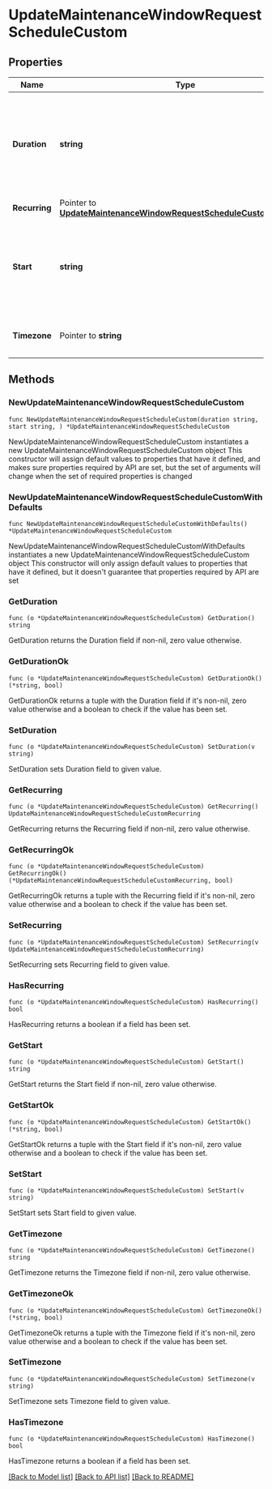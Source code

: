 # UpdateMaintenanceWindowRequestScheduleCustom

## Properties

Name | Type | Description | Notes
------------ | ------------- | ------------- | -------------
**Duration** | **string** | The duration of the schedule. It allows values in &#x60;&lt;integer&gt;&lt;unit&gt;&#x60; format. &#x60;&lt;unit&gt;&#x60; is one of &#x60;d&#x60;, &#x60;h&#x60;, &#x60;m&#x60;, or &#x60;s&#x60; for hours, minutes, seconds. For example: &#x60;1d&#x60;, &#x60;5h&#x60;, &#x60;30m&#x60;, &#x60;5000s&#x60;. | 
**Recurring** | Pointer to [**UpdateMaintenanceWindowRequestScheduleCustomRecurring**](UpdateMaintenanceWindowRequestScheduleCustomRecurring.md) |  | [optional] 
**Start** | **string** | The start date and time of the schedule, provided in ISO 8601 format and set to the UTC timezone. For example: &#x60;2025-03-12T12:00:00.000Z&#x60;. | 
**Timezone** | Pointer to **string** | The timezone of the schedule. The default timezone is UTC. | [optional] 

## Methods

### NewUpdateMaintenanceWindowRequestScheduleCustom

`func NewUpdateMaintenanceWindowRequestScheduleCustom(duration string, start string, ) *UpdateMaintenanceWindowRequestScheduleCustom`

NewUpdateMaintenanceWindowRequestScheduleCustom instantiates a new UpdateMaintenanceWindowRequestScheduleCustom object
This constructor will assign default values to properties that have it defined,
and makes sure properties required by API are set, but the set of arguments
will change when the set of required properties is changed

### NewUpdateMaintenanceWindowRequestScheduleCustomWithDefaults

`func NewUpdateMaintenanceWindowRequestScheduleCustomWithDefaults() *UpdateMaintenanceWindowRequestScheduleCustom`

NewUpdateMaintenanceWindowRequestScheduleCustomWithDefaults instantiates a new UpdateMaintenanceWindowRequestScheduleCustom object
This constructor will only assign default values to properties that have it defined,
but it doesn't guarantee that properties required by API are set

### GetDuration

`func (o *UpdateMaintenanceWindowRequestScheduleCustom) GetDuration() string`

GetDuration returns the Duration field if non-nil, zero value otherwise.

### GetDurationOk

`func (o *UpdateMaintenanceWindowRequestScheduleCustom) GetDurationOk() (*string, bool)`

GetDurationOk returns a tuple with the Duration field if it's non-nil, zero value otherwise
and a boolean to check if the value has been set.

### SetDuration

`func (o *UpdateMaintenanceWindowRequestScheduleCustom) SetDuration(v string)`

SetDuration sets Duration field to given value.


### GetRecurring

`func (o *UpdateMaintenanceWindowRequestScheduleCustom) GetRecurring() UpdateMaintenanceWindowRequestScheduleCustomRecurring`

GetRecurring returns the Recurring field if non-nil, zero value otherwise.

### GetRecurringOk

`func (o *UpdateMaintenanceWindowRequestScheduleCustom) GetRecurringOk() (*UpdateMaintenanceWindowRequestScheduleCustomRecurring, bool)`

GetRecurringOk returns a tuple with the Recurring field if it's non-nil, zero value otherwise
and a boolean to check if the value has been set.

### SetRecurring

`func (o *UpdateMaintenanceWindowRequestScheduleCustom) SetRecurring(v UpdateMaintenanceWindowRequestScheduleCustomRecurring)`

SetRecurring sets Recurring field to given value.

### HasRecurring

`func (o *UpdateMaintenanceWindowRequestScheduleCustom) HasRecurring() bool`

HasRecurring returns a boolean if a field has been set.

### GetStart

`func (o *UpdateMaintenanceWindowRequestScheduleCustom) GetStart() string`

GetStart returns the Start field if non-nil, zero value otherwise.

### GetStartOk

`func (o *UpdateMaintenanceWindowRequestScheduleCustom) GetStartOk() (*string, bool)`

GetStartOk returns a tuple with the Start field if it's non-nil, zero value otherwise
and a boolean to check if the value has been set.

### SetStart

`func (o *UpdateMaintenanceWindowRequestScheduleCustom) SetStart(v string)`

SetStart sets Start field to given value.


### GetTimezone

`func (o *UpdateMaintenanceWindowRequestScheduleCustom) GetTimezone() string`

GetTimezone returns the Timezone field if non-nil, zero value otherwise.

### GetTimezoneOk

`func (o *UpdateMaintenanceWindowRequestScheduleCustom) GetTimezoneOk() (*string, bool)`

GetTimezoneOk returns a tuple with the Timezone field if it's non-nil, zero value otherwise
and a boolean to check if the value has been set.

### SetTimezone

`func (o *UpdateMaintenanceWindowRequestScheduleCustom) SetTimezone(v string)`

SetTimezone sets Timezone field to given value.

### HasTimezone

`func (o *UpdateMaintenanceWindowRequestScheduleCustom) HasTimezone() bool`

HasTimezone returns a boolean if a field has been set.


[[Back to Model list]](../README.md#documentation-for-models) [[Back to API list]](../README.md#documentation-for-api-endpoints) [[Back to README]](../README.md)



